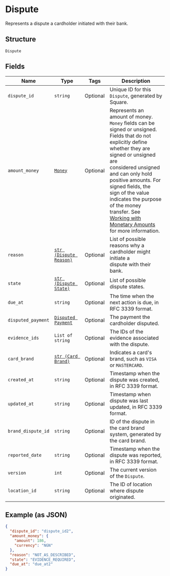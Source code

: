 
# Dispute

Represents a dispute a cardholder initiated with their bank.

## Structure

`Dispute`

## Fields

| Name | Type | Tags | Description |
|  --- | --- | --- | --- |
| `dispute_id` | `string` | Optional | Unique ID for this `Dispute`, generated by Square. |
| `amount_money` | [`Money`](/doc/models/money.md) | Optional | Represents an amount of money. `Money` fields can be signed or unsigned.<br>Fields that do not explicitly define whether they are signed or unsigned are<br>considered unsigned and can only hold positive amounts. For signed fields, the<br>sign of the value indicates the purpose of the money transfer. See<br>[Working with Monetary Amounts](https://developer.squareup.com/docs/build-basics/working-with-monetary-amounts)<br>for more information. |
| `reason` | [`str (Dispute Reason)`](/doc/models/dispute-reason.md) | Optional | List of possible reasons why a cardholder might initiate a<br>dispute with their bank. |
| `state` | [`str (Dispute State)`](/doc/models/dispute-state.md) | Optional | List of possible dispute states. |
| `due_at` | `string` | Optional | The time when the next action is due, in RFC 3339 format. |
| `disputed_payment` | [`Disputed Payment`](/doc/models/disputed-payment.md) | Optional | The payment the cardholder disputed. |
| `evidence_ids` | `List of string` | Optional | The IDs of the evidence associated with the dispute. |
| `card_brand` | [`str (Card Brand)`](/doc/models/card-brand.md) | Optional | Indicates a card's brand, such as `VISA` or `MASTERCARD`. |
| `created_at` | `string` | Optional | Timestamp when the dispute was created, in RFC 3339 format. |
| `updated_at` | `string` | Optional | Timestamp when dispute was last updated, in RFC 3339 format. |
| `brand_dispute_id` | `string` | Optional | ID of the dispute in the card brand system, generated by the card brand. |
| `reported_date` | `string` | Optional | Timestamp when the dispute was reported, in RFC 3339 format. |
| `version` | `int` | Optional | The current version of the `Dispute`. |
| `location_id` | `string` | Optional | The ID of location where dispute originated. |

## Example (as JSON)

```json
{
  "dispute_id": "dispute_id2",
  "amount_money": {
    "amount": 186,
    "currency": "NGN"
  },
  "reason": "NOT_AS_DESCRIBED",
  "state": "EVIDENCE_REQUIRED",
  "due_at": "due_at2"
}
```


